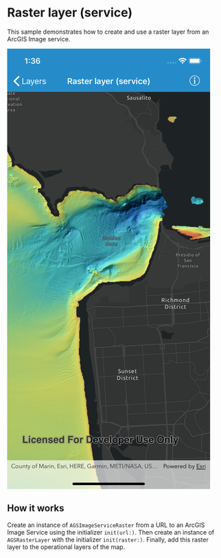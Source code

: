 # Raster layer (service)

This sample demonstrates how to create and use a raster layer from an ArcGIS Image service.

![](image1.png)

## How it works

Create an instance of `AGSImageServiceRaster` from a URL to an ArcGIS Image Service using the initializer `init(url:)`. Then create an instance of  `AGSRasterLayer` with the initializer `init(raster:)`. Finally, add this raster layer to the operational layers of the map.



